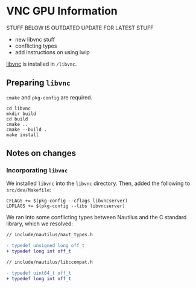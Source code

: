 # VNC GPU Information

STUFF BELOW IS OUTDATED UPDATE FOR LATEST STUFF

- new libvnc stuff
- conflicting types
- add instructions on using lwip

[libvnc](https://libvnc.github.io) is installed in `/libvnc`.

## Preparing `libvnc`

`cmake` and `pkg-config` are required.

```
cd libvnc
mkdir build
cd build
cmake ..
cmake --build .
make install
```

## Notes on changes

### Incorporating `libvnc`

We installed `libvnc` into the `libvnc` directory. Then, added the following to `src/dev/Makefile`:

```
CFLAGS += $(pkg-config --cflags libvncserver)
LDFLAGS += $(pkg-config --libs libvncserver)
```

We ran into some conflicting types between Nautilus and the C standard library, which we resolved:

```diff
// include/nautilus/naut_types.h

- typedef unsigned long off_t
+ typedef long int off_t

// include/nautilus/libccompat.h

- typedef uint64_t off_t
+ typedef long int off_t
```
